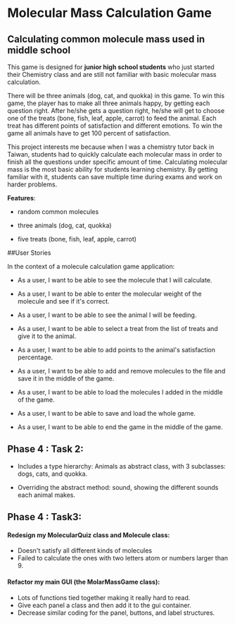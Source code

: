 # Molecular Mass Calculation Game

## Calculating common molecule mass used in middle school



This game is designed for **junior high school students** who just started their Chemistry class and are still not 
familiar with basic molecular mass calculation. 

There will be three animals (dog, cat, and quokka) in this game. To win this game, the player has to make all three 
animals happy, by getting each question right. After he/she gets a question right, he/she will get to choose one of the 
treats (bone, fish, leaf, apple, carrot) to feed the animal. Each treat has different points of satisfaction and 
different emotions. To win the game all animals have to get 100 percent of satisfaction.  

This project interests me because when I was a chemistry tutor back in Taiwan, students had to quickly calculate each 
molecular mass in order to finish all the questions under specific amount of time. Calculating molecular mass is the
most basic ability for students learning chemistry. By getting familiar with it, students can save multiple time during 
exams and work on harder problems. 


**Features**:

- random common molecules

- three animals (dog, cat, quokka)
 
- five treats (bone, fish, leaf, apple, carrot)


##User Stories

In the context of a molecule calculation game application:

- As a user, I want to be able to see the molecule that I will calculate.

- As a user, I want to be able to enter the molecular weight of the molecule and see if it's correct.

- As a user, I want to be able to see the animal I will be feeding.

- As a user, I want to be able to select a treat from the list of treats and give it to the animal.

- As a user, I want to be able to add points to the animal's satisfaction percentage.

- As a user, I want to be able to add and remove molecules to the file and save it in the middle of the game.

- As a user, I want to be able to load the molecules I added in the middle of the game.

- As a user, I want to be able to save and load the whole game.

- As a user, I want to be able to end the game in the middle of the game.


## Phase 4 : Task 2:

- Includes a type hierarchy: Animals as abstract class, with 3 subclasses: dogs, cats, and quokka.
 
 - Overriding the abstract method: sound, showing the different sounds each animal makes.


## Phase 4 : Task3:

  #### Redesign my MolecularQuiz class and Molecule class:  
  - Doesn't satisfy all different kinds of molecules
  - Failed to calculate the ones with two letters atom or numbers larger than 9. 
 
 #### Refactor my main GUI (the MolarMassGame class):  
 - Lots of functions tied together making it really hard to read.
 - Give each panel a class and then add it to the gui container.
 - Decrease similar coding for the panel, buttons, and label structures.